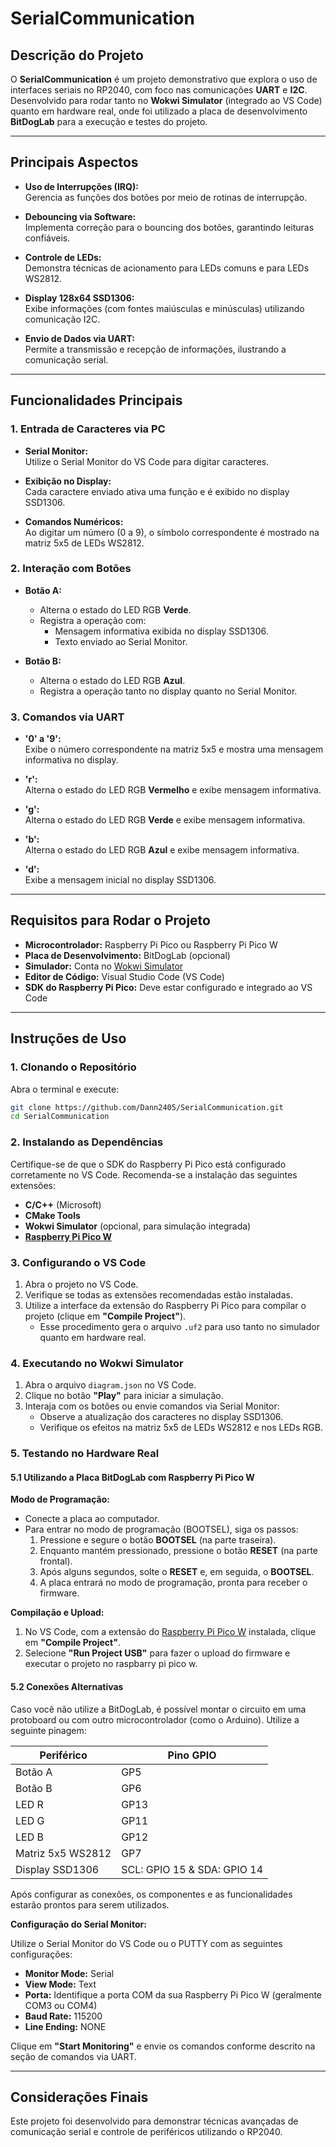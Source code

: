 # SerialCommunication

## Descrição do Projeto

O **SerialCommunication** é um projeto demonstrativo que explora o uso de interfaces seriais no RP2040, com foco nas comunicações **UART** e **I2C**. Desenvolvido para rodar tanto no **Wokwi Simulator** (integrado ao VS Code) quanto em hardware real, onde foi utilizado a placa de desenvolvimento **BitDogLab** para a execução e testes do projeto.

---

## Principais Aspectos

- **Uso de Interrupções (IRQ):**  
  Gerencia as funções dos botões por meio de rotinas de interrupção.

- **Debouncing via Software:**  
  Implementa correção para o bouncing dos botões, garantindo leituras confiáveis.

- **Controle de LEDs:**  
  Demonstra técnicas de acionamento para LEDs comuns e para LEDs WS2812.

- **Display 128x64 SSD1306:**  
  Exibe informações (com fontes maiúsculas e minúsculas) utilizando comunicação I2C.

- **Envio de Dados via UART:**  
  Permite a transmissão e recepção de informações, ilustrando a comunicação serial.

---

## Funcionalidades Principais

### 1. Entrada de Caracteres via PC
- **Serial Monitor:**  
  Utilize o Serial Monitor do VS Code para digitar caracteres.

- **Exibição no Display:**  
  Cada caractere enviado ativa uma função e é exibido no display SSD1306.

- **Comandos Numéricos:**  
  Ao digitar um número (0 a 9), o símbolo correspondente é mostrado na matriz 5x5 de LEDs WS2812.

### 2. Interação com Botões
- **Botão A:**  
  - Alterna o estado do LED RGB **Verde**.
  - Registra a operação com:
    - Mensagem informativa exibida no display SSD1306.
    - Texto enviado ao Serial Monitor.

- **Botão B:**  
  - Alterna o estado do LED RGB **Azul**.
  - Registra a operação tanto no display quanto no Serial Monitor.

### 3. Comandos via UART
- **'0' a '9':**  
  Exibe o número correspondente na matriz 5x5 e mostra uma mensagem informativa no display.

- **'r':**  
  Alterna o estado do LED RGB **Vermelho** e exibe mensagem informativa.

- **'g':**  
  Alterna o estado do LED RGB **Verde** e exibe mensagem informativa.

- **'b':**  
  Alterna o estado do LED RGB **Azul** e exibe mensagem informativa.

- **'d':**  
  Exibe a mensagem inicial no display SSD1306.

---

## Requisitos para Rodar o Projeto

- **Microcontrolador:** Raspberry Pi Pico ou Raspberry Pi Pico W  
- **Placa de Desenvolvimento:** BitDogLab (opcional)  
- **Simulador:** Conta no [Wokwi Simulator](https://wokwi.com/)  
- **Editor de Código:** Visual Studio Code (VS Code)  
- **SDK do Raspberry Pi Pico:** Deve estar configurado e integrado ao VS Code

---

## Instruções de Uso

### 1. Clonando o Repositório

Abra o terminal e execute:

```bash
git clone https://github.com/Dann2405/SerialCommunication.git
cd SerialCommunication
```

### 2. Instalando as Dependências

Certifique-se de que o SDK do Raspberry Pi Pico está configurado corretamente no VS Code. Recomenda-se a instalação das seguintes extensões:

- **C/C++** (Microsoft)
- **CMake Tools**
- **Wokwi Simulator** (opcional, para simulação integrada)
- **[Raspberry Pi Pico W](https://marketplace.visualstudio.com/items?itemName=raspberry-pi.raspberry-pi-pico)**

### 3. Configurando o VS Code

1. Abra o projeto no VS Code.
2. Verifique se todas as extensões recomendadas estão instaladas.
3. Utilize a interface da extensão do Raspberry Pi Pico para compilar o projeto (clique em **"Compile Project"**).  
   - Esse procedimento gera o arquivo `.uf2` para uso tanto no simulador quanto em hardware real.

### 4. Executando no Wokwi Simulator

1. Abra o arquivo `diagram.json` no VS Code.
2. Clique no botão **"Play"** para iniciar a simulação.
3. Interaja com os botões ou envie comandos via Serial Monitor:
   - Observe a atualização dos caracteres no display SSD1306.
   - Verifique os efeitos na matriz 5x5 de LEDs WS2812 e nos LEDs RGB.

### 5. Testando no Hardware Real

#### 5.1 Utilizando a Placa BitDogLab com Raspberry Pi Pico W

**Modo de Programação:**

- Conecte a placa ao computador.
- Para entrar no modo de programação (BOOTSEL), siga os passos:
  1. Pressione e segure o botão **BOOTSEL** (na parte traseira).
  2. Enquanto mantém pressionado, pressione o botão **RESET** (na parte frontal).
  3. Após alguns segundos, solte o **RESET** e, em seguida, o **BOOTSEL**.
  4. A placa entrará no modo de programação, pronta para receber o firmware.

**Compilação e Upload:**

1. No VS Code, com a extensão do [Raspberry Pi Pico W](https://marketplace.visualstudio.com/items?itemName=raspberry-pi.raspberry-pi-pico) instalada, clique em **"Compile Project"**.
2. Selecione **"Run Project USB"** para fazer o upload do firmware e executar o projeto no raspbarry pi pico w.

#### 5.2 Conexões Alternativas

Caso você não utilize a BitDogLab, é possível montar o circuito em uma protoboard ou com outro microcontrolador (como o Arduino). Utilize a seguinte pinagem:

| **Periférico**      | **Pino GPIO**                     |
|---------------------|-----------------------------------|
| Botão A             | GP5                               |
| Botão B             | GP6                               |
| LED R               | GP13                              |
| LED G               | GP11                              |
| LED B               | GP12                              |
| Matriz 5x5 WS2812   | GP7                               |
| Display SSD1306     | SCL: GPIO 15 & SDA: GPIO 14       |

Após configurar as conexões, os componentes e as funcionalidades estarão prontos para serem utilizados.  

**Configuração do Serial Monitor:**

Utilize o Serial Monitor do VS Code ou o PUTTY com as seguintes configurações:

- **Monitor Mode:** Serial  
- **View Mode:** Text  
- **Porta:** Identifique a porta COM da sua Raspberry Pi Pico W (geralmente COM3 ou COM4)  
- **Baud Rate:** 115200  
- **Line Ending:** NONE  

Clique em **"Start Monitoring"** e envie os comandos conforme descrito na seção de comandos via UART.

---

## Considerações Finais

Este projeto foi desenvolvido para demonstrar técnicas avançadas de comunicação serial e controle de periféricos utilizando o RP2040.
